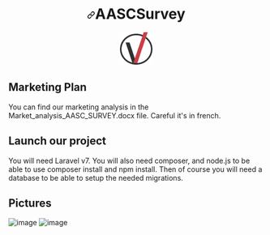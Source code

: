 <h1 align="center"><a id="user-content-aascsurvey" class="anchor" aria-hidden="true" href="#aascsurvey"><svg class="octicon octicon-link" viewBox="0 0 16 16" version="1.1" width="16" height="16" aria-hidden="true"><path fill-rule="evenodd" d="M7.775 3.275a.75.75 0 001.06 1.06l1.25-1.25a2 2 0 112.83 2.83l-2.5 2.5a2 2 0 01-2.83 0 .75.75 0 00-1.06 1.06 3.5 3.5 0 004.95 0l2.5-2.5a3.5 3.5 0 00-4.95-4.95l-1.25 1.25zm-4.69 9.64a2 2 0 010-2.83l2.5-2.5a2 2 0 012.83 0 .75.75 0 001.06-1.06 3.5 3.5 0 00-4.95 0l-2.5 2.5a3.5 3.5 0 004.95 4.95l1.25-1.25a.75.75 0 00-1.06-1.06l-1.25 1.25a2 2 0 01-2.83 0z"></path></svg></a>AASCSurvey</h1>
<p align="center"><img src="public/img/favicon2.png"></p>

## Marketing Plan

You can find our marketing analysis in the Market_analysis_AASC_SURVEY.docx file.
Careful it's in french.

## Launch our project

You will need Laravel v7.
You will also need composer, and node.js to be able to use composer install and
npm install. Then of course you will need a database to be able to setup the
needed migrations.

## Pictures

![image](https://user-images.githubusercontent.com/10097537/119501505-34347180-bd69-11eb-83c6-01deb32b161f.png)
![image](https://user-images.githubusercontent.com/10097537/119501722-6c3bb480-bd69-11eb-8d4f-090c7d0e0d5c.png)
